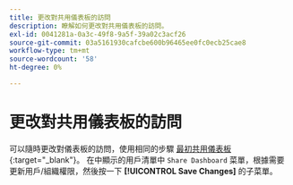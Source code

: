 ```yaml
---
title: 更改對共用儀表板的訪問
description: 瞭解如何更改對共用儀表板的訪問。
exl-id: 0041281a-0a3c-49f8-9a5f-39a02c3acf26
source-git-commit: 03a5161930cafcbe600b96465ee0fc0ecb25cae8
workflow-type: tm+mt
source-wordcount: '58'
ht-degree: 0%

---
```


# 更改對共用儀表板的訪問

可以隨時更改對儀表板的訪問，使用相同的步驟 [最初共用儀表板](../../data-user/dashboards/share-dashboard-with-users.md){:target=&quot;_blank&quot;}。 在中顯示的用戶清單中 `Share Dashboard` 菜單，根據需要更新用戶/組織權限，然後按一下 **[!UICONTROL Save Changes]** 的子菜單。
